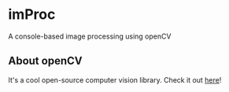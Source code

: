 # imProc
A console-based image processing using openCV

## About openCV
It's a cool open-source computer vision library.  Check it out [here](http://opencv.org/)!
